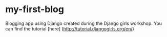 # my-first-blog

Blogging app using Django created during the Django girls workshop.
You can find the tutorial [here] (http://tutorial.djangogirls.org/en/)
